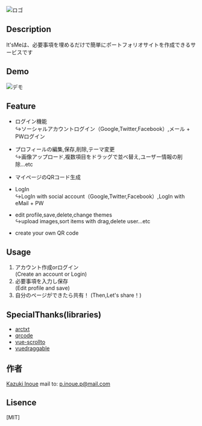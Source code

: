 ![ロゴ](https://firebasestorage.googleapis.com/v0/b/profs-941da.appspot.com/o/images%2Fezgif.com-resize.png?alt=media&token=c8494a8c-c9ca-42b8-bdef-5d9ac31aac35)

## Description

It'sMeは、必要事項を埋めるだけで簡単にポートフォリオサイトを作成できるサービスです

## Demo

![デモ](https://firebasestorage.googleapis.com/v0/b/profs-941da.appspot.com/o/images%2Fdemo2.gif?alt=media&token=8fddeaa8-90c5-407b-91e9-fd1bb535a184)

## Feature

- ログイン機能  
↪︎ソーシャルアカウントログイン（Google,Twitter,Facebook）,メール + PWログイン
- プロフィールの編集,保存,削除,テーマ変更  
↪︎画像アップロード,複数項目をドラッグで並べ替え,ユーザー情報の削除...etc
- マイページのQRコード生成

- LogIn  
↪︎LogIn with social account（Google,Twitter,Facebook）,LogIn with eMail + PW
- edit profile,save,delete,change themes  
↪︎upload images,sort items with drag,delete user...etc
- create your own QR code

## Usage

1. アカウント作成orログイン  
(Create an account or Login)
2. 必要事項を入力し保存  
(Edit profile and save)
3. 自分のページができたら共有！ 
(Then,Let's share！)

## SpecialThanks(libraries)
- [arctxt](https://www.npmjs.com/package/arctxt)
- [qrcode](https://www.npmjs.com/package/qrcode)
- [vue-scrollto](https://www.npmjs.com/package/vue-scrollto)
- [vuedraggable](https://www.npmjs.com/package/vuedraggable)

## 作者

[Kazuki Inoue](https://github.com/kz422)
mail to: p.inoue.p@mail.com

## Lisence

[MIT]
